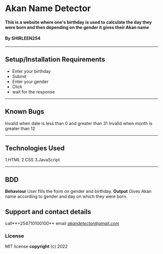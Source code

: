 # Akan Name Detector
#### This is a website where one's birthday is used to calculate the day they were born and then depending on the gender it gives their Akan name
#### By **SHIRLEEN254**
_________
## Setup/Installation Requirements
* Enter your birthday
* Submit
* Enter your gender
* Click
* wait for the response
________
## Known Bugs
Invalid when date is less than 0 and greater than 31
Invalid when month is greater than 12
________
## Technologies Used
1.HTML
2.CSS
3.JavaScript
________
## BDD
**Behaviour**
User fills the form on gender and birthday.
**Output**
Gives Akan name according to gender and day on which they were born.
## Support and contact details
call**+254710100100** 
email *akandetector@gmail.com*
### License
MIT license
**copyright**
(c) 2022

